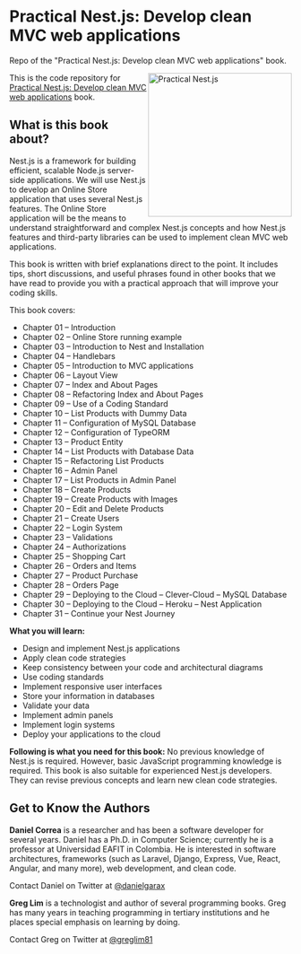 # Practical Nest.js: Develop clean MVC web applications
Repo of the "Practical Nest.js: Develop clean MVC web applications" book.

<a href="https://www.amazon.com/dp/B09RKLFXD4/"><img src="https://m.media-amazon.com/images/I/41artx009UL.jpg" alt="Practical Nest.js" height="256px" align="right"></a>

This is the code repository for [Practical Nest.js: Develop clean MVC web applications](https://www.amazon.com/dp/B09RKLFXD4/) book.

## What is this book about?
Nest.js is a framework for building efficient, scalable Node.js server-side applications. We will use Nest.js to develop an Online Store application that uses several Nest.js features. The Online Store application will be the means to understand straightforward and complex Nest.js concepts and how Nest.js features and third-party libraries can be used to implement clean MVC web applications.

This book is written with brief explanations direct to the point. It includes tips, short discussions, and useful phrases found in other books that we have read to provide you with a practical approach that will improve your coding skills.

This book covers: 
* Chapter 01 – Introduction
* Chapter 02 – Online Store running example
* Chapter 03 – Introduction to Nest and Installation
* Chapter 04 – Handlebars
* Chapter 05 – Introduction to MVC applications
* Chapter 06 – Layout View
* Chapter 07 – Index and About Pages
* Chapter 08 – Refactoring Index and About Pages
* Chapter 09 – Use of a Coding Standard
* Chapter 10 – List Products with Dummy Data
* Chapter 11 – Configuration of MySQL Database
* Chapter 12 – Configuration of TypeORM
* Chapter 13 – Product Entity
* Chapter 14 – List Products with Database Data
* Chapter 15 – Refactoring List Products
* Chapter 16 – Admin Panel
* Chapter 17 – List Products in Admin Panel
* Chapter 18 – Create Products
* Chapter 19 – Create Products with Images
* Chapter 20 – Edit and Delete Products
* Chapter 21 – Create Users
* Chapter 22 – Login System
* Chapter 23 – Validations
* Chapter 24 – Authorizations
* Chapter 25 – Shopping Cart
* Chapter 26 – Orders and Items
* Chapter 27 – Product Purchase
* Chapter 28 – Orders Page
* Chapter 29 – Deploying to the Cloud – Clever-Cloud – MySQL Database
* Chapter 30 – Deploying to the Cloud – Heroku – Nest Application
* Chapter 31 – Continue your Nest Journey

**What you will learn:**
* Design and implement Nest.js applications
* Apply clean code strategies
* Keep consistency between your code and architectural diagrams
* Use coding standards
* Implement responsive user interfaces
* Store your information in databases
* Validate your data
* Implement admin panels
* Implement login systems
* Deploy your applications to the cloud

**Following is what you need for this book:**
No previous knowledge of Nest.js is required. However, basic JavaScript programming knowledge is required. This book is also suitable for experienced Nest.js developers. They can revise previous concepts and learn new clean code strategies.

## Get to Know the Authors

**Daniel Correa**
is a researcher and has been a software developer for several years. Daniel has a Ph.D. in Computer Science; currently he is a professor at Universidad EAFIT in Colombia. He is interested in software architectures, frameworks (such as Laravel, Django, Express, Vue, React, Angular, and many more), web development, and clean code.

Contact Daniel on Twitter at [@danielgarax](https://twitter.com/danielgarax)

**Greg Lim**
is a technologist and author of several programming books. Greg has many years in teaching programming in tertiary institutions and he places special emphasis on learning by doing. 

Contact Greg on Twitter at [@greglim81](https://twitter.com/greglim81)
